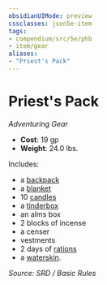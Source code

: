 ```yaml
---
obsidianUIMode: preview
cssclasses: json5e-item
tags:
- compendium/src/5e/phb
- item/gear
aliases: 
- "Priest's Pack"
---
```

# Priest's Pack
*Adventuring Gear*  

- **Cost**: 19 gp
- **Weight**: 24.0 lbs.

Includes:

- a [backpack](compendium/items/backpack.md)  
- a [blanket](compendium/items/blanket.md)  
- 10 [candles](compendium/items/candle.md)  
- a [tinderbox](compendium/items/tinderbox.md)  
- an alms box  
- 2 blocks of incense  
- a censer  
- vestments  
- 2 days of [rations](compendium/items/rations-1-day.md)  
- a [waterskin](compendium/items/waterskin.md).  

*Source: SRD / Basic Rules*